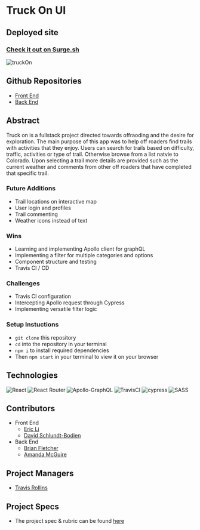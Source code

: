 # Truck On UI
## Deployed site
### [Check it out on Surge.sh](https://truck-on.surge.sh/)

![truckOn](https://user-images.githubusercontent.com/75854628/139142310-3ce90790-b923-4326-929c-b76f8ef7468f.gif)

## Github Repositories
- [Front End](https://github.com/ericli1996/truck-on-ui)
- [Back End](https://github.com/ericli1996/truck-on-be)

## Abstract
 Truck on is a fullstack project directed towards offraoding and the desire for exploration. The main purpose of this app was to help off roaders find trails with activities that they enjoy. Users can search for trails based on difficulty, traffic, activities or type of trail. Otherwise browse from a list natvie to Colorado. Upon selecting a trail more details are provided such as the current weather and comments from other off roaders that have completed that specific trail.
 
### Future Additions
 - Trail locations on interactive map
 - User login and profiles
 - Trail commenting
 - Weather icons instead of text
 
### Wins
 - Learning and implementing Apollo client for graphQL
 - Implementing a filter for multiple categories and options
 - Component structure and testing
 - Travis CI / CD

### Challenges
 - Travis CI configuration
 - Intercepting Apollo request through Cypress
 - Implementing versatile filter logic 

### Setup Instuctions
- `git clone` this repository
- `cd` into the repository in your terminal
- `npm i` to install required dependencies
- Then `npm start` in your terminal to view it on your browser

## Technologies
![React](https://img.shields.io/badge/react-%2320232a.svg?style=for-the-badge&logo=react&logoColor=%2361DAFB)
![React Router](https://img.shields.io/badge/React_Router-CA4245?style=for-the-badge&logo=react-router&logoColor=white)
![Apollo-GraphQL](https://img.shields.io/badge/-ApolloGraphQL-311C87?style=for-the-badge&logo=apollo-graphql)
![TravisCI](https://img.shields.io/badge/travisci-%232B2F33.svg?style=for-the-badge&logo=travis&logoColor=white)
![cypress](https://img.shields.io/badge/-cypress-%23E5E5E5?style=for-the-badge&logo=cypress&logoColor=058a5e)
![SASS](https://img.shields.io/badge/SASS-hotpink.svg?style=for-the-badge&logo=SASS&logoColor=white)

## Contributors
  - Front End
    - [Eric Li](https://github.com/ericli1996) 
    - [David Schlundt-Bodien](https://github.com/Davidschlundtbodien)
  - Back End
    - [Brian Fletcher](https://github.com/bfl3tch)
    - [Amanda McGuire](https://github.com/amcguire17) 
    
## Project Managers
  - [Travis Rollins](https://github.com/kalikoze)

## Project Specs
  - The project spec & rubric can be found [here](https://mod4.turing.edu/projects/capstone/)
